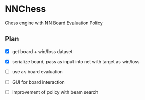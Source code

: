 # NNChess
Chess engine with NN Board Evaluation Policy

## Plan
- [X] get board + win/loss dataset
- [X] serialize board, pass as input into net with target as win/loss
- [ ] use as board evaluation
- [ ] GUI for board interaction
- [ ] improvement of policy with beam search

